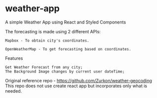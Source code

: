 # weather-app
A simple Weather App using React and Styled Components

The forecasting is made using 2 different APIs:

    Mapbox - To obtain city's coordinates.

    OpenWeatherMap - To get forecasting based on coordinates.

Features

    Get Weather Forecast from any city;
    The Background Image changes by current user dateTime;

Original reference repo - https://github.com/Zurkon/weather-geocoding
This repo does not use create react app but incorporates only what is needed.
